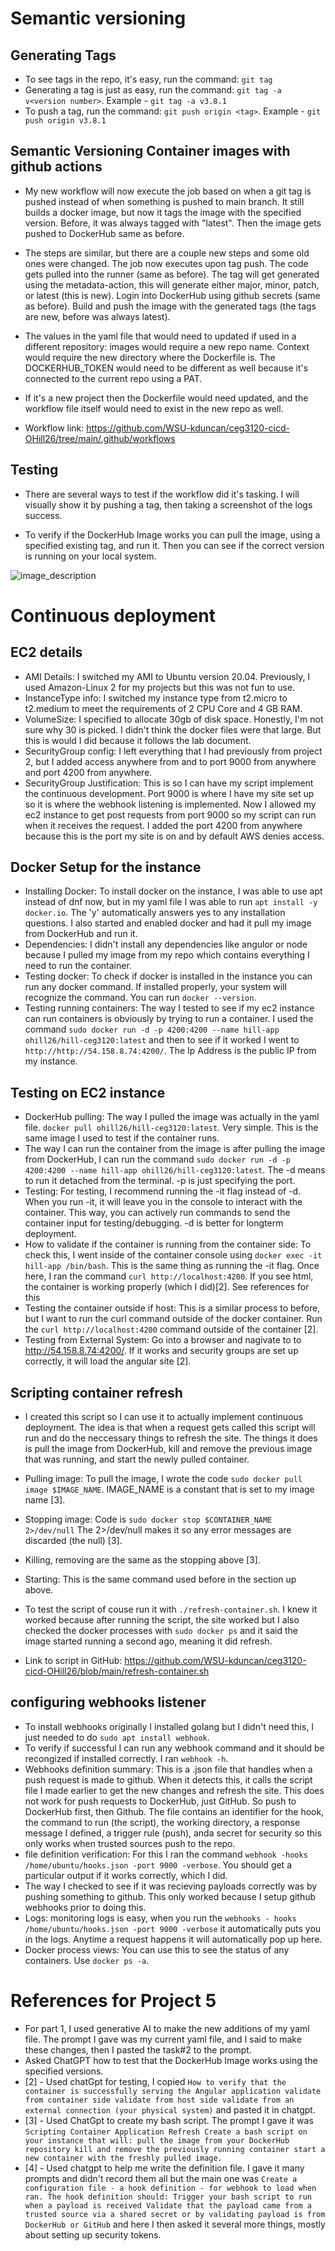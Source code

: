 # Semantic versioning

## Generating Tags
- To see tags in the repo, it's easy, run the command: `git tag`
- Generating a tag is just as easy, run the command: `git tag -a v<version number>`. Example - `git tag -a v3.8.1`
- To push a tag, run the command: `git push origin <tag>`. Example - `git push origin v3.8.1`

## Semantic Versioning Container images with github actions

- My new workflow will now execute the job based on when a git tag is pushed instead of when something is pushed to main branch. It still builds a docker image, but now it tags the image with the specified version. Before, it was always tagged with "latest". Then the image gets pushed to DockerHub same as before.

- The steps are similar, but there are a couple new steps and some old ones were changed. The job now executes upon tag push. The code gets pulled into the runner (same as before). The tag will get generated using the metadata-action, this will generate either major, minor, patch, or latest (this is new). Login into DockerHub using github secrets (same as before). Build and push the image with the generated tags (the tags are new, before was always latest).

- The values in the yaml file that would need to updated if used in a different repository: images would require a new repo name. Context would require the new directory where the Dockerfile is. The DOCKERHUB_TOKEN would need to be different as well because it's connected to the current repo using a PAT.
- If it's a new project then the Dockerfile would need updated, and the workflow file itself would need to exist in the new repo as well.

- Workflow link: https://github.com/WSU-kduncan/ceg3120-cicd-OHill26/tree/main/.github/workflows


## Testing

- There are several ways to test if the workflow did it's tasking. I will visually show it by pushing a tag, then taking a screenshot of the logs success.

- To verify if the DockerHub Image works you can pull the image, using a specified existing tag, and run it. Then you can see if the correct version is running on your local system.

![image_description](images/Semantics.png)



# Continuous deployment

## EC2 details
- AMI Details: I switched my AMI to Ubuntu version 20.04. Previously, I used Amazon-Linux 2 for my projects but this was not fun to use.
- InstanceType info: I switched my instance type from t2.micro to t2.medium to meet the requirements of 2 CPU Core and 4 GB RAM.
- VolumeSize: I specified to allocate 30gb of disk space. Honestly, I'm not sure why 30 is picked. I didn't think the docker files were that large. But this is would I did because it follows the lab document.
- SecurityGroup config: I left everything that I had previously from project 2, but I added access anywhere from and to port 9000 from anywhere and port 4200 from anywhere.
- SecurityGroup Justification: This is so I can have my script implement the continuous development. Port 9000 is where I have my site set up so it is where the webhook listening is implemented. Now I allowed my ec2 instance to get post requests from port 9000 so my script can run when it receives the request. I added the port 4200 from anywhere because this is the port my site is on and by default AWS denies access.

## Docker Setup for the instance
- Installing Docker: To install docker on the instance, I was able to use apt instead of dnf now, but in my yaml file I was able to run `apt install -y docker.io`. The 'y' automatically answers yes to any installation questions. I also started and enabled docker and had it pull my image from DockerHub and run it.
- Dependencies: I didn't install any dependencies like angulor or node because I pulled my image from my repo which contains everything I need to run the container.
- Testing docker: To check if docker is installed in the instance you can run any docker command. If installed properly, your system will recognize the command. You can run `docker --version`. 
- Testing running containers: The way I tested to see if my ec2 instance can run containers is obviously by trying to run a container. I used the command `sudo docker run -d -p 4200:4200 --name hill-app ohill26/hill-ceg3120:latest` and then to see if it worked I went to `http://http://54.158.8.74:4200/`. The Ip Address is the public IP from my instance.

## Testing on EC2 instance
- DockerHub pulling: The way I pulled the image was actually in the yaml file. `docker pull ohill26/hill-ceg3120:latest`. Very simple. This is the same image I used to test if the container runs.
- The way I can run the container from the image is after pulling the image from DockerHub, I can run the command `sudo docker run -d -p 4200:4200 --name hill-app ohill26/hill-ceg3120:latest`. The -d means to run it detached from the terminal. -p is just specifying the port.
- Testing: For testing, I recommend running the -it flag instead of -d. When you run -it, it will leave you in the console to interact with the container. This way, you can actively run commands to send the container input for testing/debugging. -d is better for longterm deployment.
- How to validate if the container is running from the container side: To check this, I went inside of the container console using `docker exec -it hill-app /bin/bash`. This is the same thing as running the -it flag. Once here, I ran the command `curl http://localhost:4200`. If you see html, the container is working properly (which I did)[2]. See references for this
- Testing the container outside if host: This is a similar process to before, but I want to run the curl command outside of the docker container. Run the `curl http://localhost:4200` command outside of the container [2].
- Testing from External System: Go into a browser and nagivate to to http://54.158.8.74:4200/. If it works and security groups are set up correctly, it will load the angular site [2].

## Scripting container refresh
- I created this script so I can use it to actually implement continuous deployment. The idea is that when a request gets called this script will run and do the neccessary things to refresh the site. The things it does is pull the image from DockerHub, kill and remove the previous image that was running, and start the newly pulled container.
- Pulling image: To pull the image, I wrote the code `sudo docker pull image $IMAGE_NAME`. IMAGE_NAME is a constant that is set to my image name [3].
- Stopping image: Code is `sudo docker stop $CONTAINER_NAME 2>/dev/null` The 2>/dev/null makes it so any error messages are discarded (the null) [3].
- Killing, removing are the same as the stopping above [3].
- Starting: This is the same command used before in the section up above.

- To test the script of couse run it with `./refresh-container.sh`. I knew it worked because after running the script, the site worked but I also checked the docker processes with `sudo docker ps` and it said the image started running a second ago, meaning it did refresh.

- Link to script in GitHub: https://github.com/WSU-kduncan/ceg3120-cicd-OHill26/blob/main/refresh-container.sh

## configuring webhooks listener
- To install webhooks originally I installed golang but I didn't need this, I just needed to do `sudo apt install webhook`.
- To verify if successful I can run any webhook command and it should be recongized if installed correctly. I ran `webhook -h`.
- Webhooks definition summary: This is a .json file that handles when a push request is made to github. When it detects this, it calls the script file I made earlier to get the new changes and refresh the site. This does not work for push requests to DockerHub, just GitHub. So push to DockerHub first, then Github. The file contains an identifier for the hook, the command to run (the script), the working directory, a response message I defined, a trigger rule (push), anda secret for security so this only works when trusted sources push to the repo.
- file definition verification: For this I ran the command `webhook -hooks /home/ubuntu/hooks.json -port 9000 -verbose`. You should get a particular output if it works correctly, which I did. 
- The way I checked to see if it was recieving payloads correctly was by pushing something to github. This only worked because I setup github webhooks prior to doing this.
- Logs: monitoring logs is easy, when you run the `webhooks - hooks /home/ubuntu/hooks.json -port 9000 -verbose` it automatically puts you in the logs. Anytime a request happens it will automatically pop up here.
- Docker process views: You can use this to see the status of any containers. Use `docker ps -a`.



# References for Project 5

- For part 1, I used generative AI to make the new additions of my yaml file. The prompt I gave was my current yaml file, and I said to make these changes, then I pasted the task#2 to the prompt.
- Asked ChatGPT how to test that the DockerHub Image works using the specified versions.
- [2] - Used chatGpt for testing, I copied ```How to verify that the container is successfully serving the Angular application
validate from container side
validate from host side
validate from an external connection (your physical system)``` and pasted it in chatgpt.
- [3] - Used ChatGpt to create my bash script. The prompt I gave it was ```Scripting Container Application Refresh
Create a bash script on your instance that will:
pull the image from your DockerHub repository
kill and remove the previously running container
start a new container with the freshly pulled image.```
- [4] - Used chatgpt to help me write the definition file. I gave it many prompts and didn't record them all but the main one was ```Create a configuration file - a hook definition - for webhook to load when ran. The hook definition should:
Trigger your bash script to run when a payload is received
Validate that the payload came from a trusted source via a shared secret or by validating payload is from DockerHub or GitHub``` and here I then asked it several more things, mostly about setting up security tokens.

